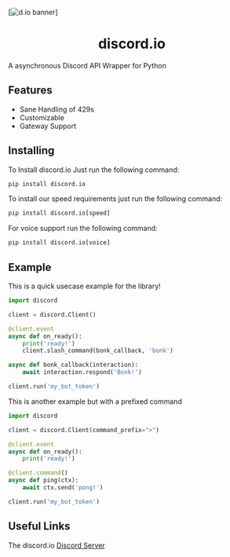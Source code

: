 [![d.io banner](https://raw.githubusercontent.com/VincentRPS/discord.io/master/docs/assets/discord.io.png)]

<h1 align='center'>discord.io</h1>

A asynchronous Discord API Wrapper for Python

## Features

- Sane Handling of 429s
- Customizable
- Gateway Support

## Installing

To Install discord.io Just run the following command:

```py
pip install discord.io
```

To install our speed requirements just run the following command:

```py
pip install discord.io[speed]
```

For voice support run the following command:

```py
pip install discord.io[voice]
```

## Example
This is a quick usecase example for the library!

```py
import discord

client = discord.Client()

@client.event
async def on_ready():
    print('ready!')
    client.slash_command(bonk_callback, 'bonk')

async def bonk_callback(interaction):
    await interaction.respond('Bonk!')

client.run('my_bot_token')
```

This is another example but with a prefixed command

```py
import discord

client = discord.Client(command_prefix=">")

@client.event
async def on_ready():
    print('ready!')

@client.command()
async def ping(ctx):
    await ctx.send('pong!')

client.run('my_bot_token')
```

## Useful Links

The discord.io [Discord Server](https://discord.gg/cvCAwntVhm)
